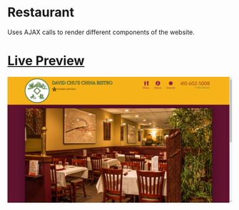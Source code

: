 # Restaurant
Uses AJAX calls to render different components of the website.

# [Live Preview](https://shahbazhassan42000.github.io/restaurant/)
![img.png](img.png)
